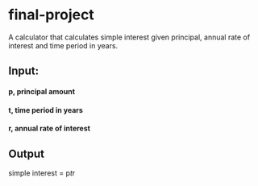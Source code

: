 # final-project

A calculator that calculates simple interest given principal, annual rate of interest and time period in years.
## Input:
   #### p, principal amount
   #### t, time period in years
   #### r, annual rate of interest
## Output
   simple interest = p*t*r    
